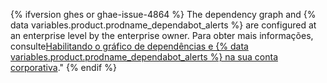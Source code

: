 {% ifversion ghes or ghae-issue-4864 %}
The dependency graph and {% data variables.product.prodname_dependabot_alerts %} are configured at an enterprise level by the enterprise owner. Para obter mais informações, consulte[Habilitando o gráfico de dependências e {% data variables.product.prodname_dependabot_alerts %} na sua conta corporativa](/admin/configuration/managing-connections-between-your-enterprise-accounts/enabling-the-dependency-graph-and-dependabot-alerts-on-your-enterprise-account)."
{% endif %} 
